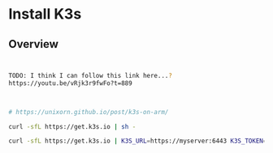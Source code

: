# Install K3s



## Overview




## 

```sh

TODO: I think I can follow this link here...?
https://youtu.be/vRjk3r9fwFo?t=889



# https://unixorn.github.io/post/k3s-on-arm/

curl -sfL https://get.k3s.io | sh -

curl -sfL https://get.k3s.io | K3S_URL=https://myserver:6443 K3S_TOKEN=XXX sh -


```




